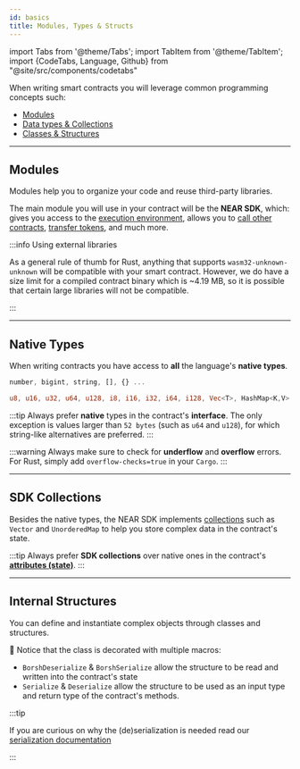 ```yaml
---
id: basics
title: Modules, Types & Structs
---
```


import Tabs from '@theme/Tabs';
import TabItem from '@theme/TabItem';
import {CodeTabs, Language, Github} from "@site/src/components/codetabs"

When writing smart contracts you will leverage common programming concepts such:

- [Modules](#modules)
- [Data types & Collections](#data-types)
- [Classes & Structures](#classes--structures)

---

## Modules

Modules help you to organize your code and reuse third-party libraries.

The main module you will use in your contract will be the **NEAR SDK**, which: gives you access to the [execution environment](./environment.md), allows you to [call other contracts](./crosscontract.md), [transfer tokens](./actions.md), and much more.

<CodeTabs>
  <Language value="🌐 JavaScript" language="ts">
    <Github fname="contract.ts"
      url="https://github.com/near-examples/donation-examples/blob/main/contract-ts/src/contract.ts"
      start="1" end="3" />

</Language>

<Language value="🦀 Rust" language="rust">
    <Github fname="lib.rs"
      url="https://github.com/near-examples/donation-examples/blob/main/contract-rs/src/lib.rs"
      start="1" end="6" />

</Language>

</CodeTabs>

:::info Using external libraries

As a general rule of thumb for Rust, anything that supports `wasm32-unknown-unknown` will be compatible with your smart contract.
However, we do have a size limit for a compiled contract binary which is ~4.19 MB, so it is possible that certain large libraries will not be compatible.

:::

---

## Native Types

When writing contracts you have access to **all** the language's **native types**.

<Tabs className="language-tabs" groupId="code-tabs">
  <TabItem value="🌐 JavaScript">

```ts
number, bigint, string, [], {} ...
```

</TabItem>

<TabItem value="🦀 Rust">

```rust
u8, u16, u32, u64, u128, i8, i16, i32, i64, i128, Vec<T>, HashMap<K,V> ...
```

</TabItem>

</Tabs>

:::tip
Always prefer **native** types in the contract's **interface**. The only exception is values larger than `52 bytes` (such as `u64` and `u128`), for which string-like alternatives are preferred.
:::

:::warning
Always make sure to check for **underflow** and **overflow** errors. For Rust, simply add `overflow-checks=true` in your `Cargo`.
:::

---

## SDK Collections

Besides the native types, the NEAR SDK implements [collections](./storage.md) such as `Vector` and `UnorderedMap`
to help you store complex data in the contract's state.

<CodeTabs>
  <Language value="🌐 JavaScript" language="js">
    <Github fname="index.js"
          url="https://github.com/near-examples/docs-examples/blob/main/storage-js/src/index.ts"
          start="8" end="11" />

</Language>

<Language value="🦀 Rust" language="rust">
    <Github fname="lib.rs"
          url="https://github.com/near-examples/docs-examples/blob/main/storage-rs/contract/src/lib.rs" start="33" end="36"/>

</Language>

</CodeTabs>

:::tip
Always prefer **SDK collections** over native ones in the contract's **[attributes (state)](../anatomy/anatomy.md#defining-the-state)**.
:::

---

## Internal Structures

You can define and instantiate complex objects through classes and structures.

<Tabs className="language-tabs" groupId="code-tabs">
  <TabItem value="🌐 JavaScript">
    <Github fname="model.ts" language="ts"
      url="https://github.com/near-examples/donation-examples/blob/main/contract-ts/src/model.ts"
      start="3" end="11" />

</TabItem>

<TabItem value="🦀 Rust">
    <Github fname="lib.rs" language="rust"
      url="https://github.com/near-examples/donation-examples/blob/main/contract-rs/src/donation.rs"
      start="11" end="16" />

</TabItem>

</Tabs>

🦀 Notice that the class is decorated with multiple macros:

- `BorshDeserialize` & `BorshSerialize` allow the structure to be read and
  written into the contract's state
- `Serialize` & `Deserialize` allow the structure to be used as an input type and
  return type of the contract's methods.

:::tip

If you are curious on why the (de)serialization is needed read our [serialization documentation](./serialization.md)

:::

